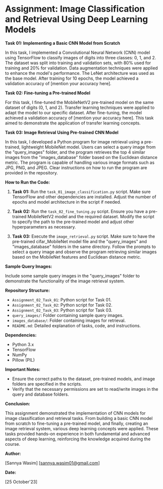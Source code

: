 # **Assignment: Image Classification and Retrieval Using Deep Learning Models**

**Task 01: Implementing a Basic CNN Model from Scratch**

In this task, I implemented a Convolutional Neural Network (CNN) model using TensorFlow to classify images of digits into three classes: 0, 1, and 2. The dataset was split into training and validation sets, with 80% used for training and 20% for validation. Data augmentation techniques were applied to enhance the model's performance. The LeNet architecture was used as the base model. After training for 10 epochs, the model achieved a validation accuracy of [mention your accuracy here].


**Task 02: Fine-tuning a Pre-trained Model**

For this task, I fine-tuned the MobileNetV2 pre-trained model on the same dataset of digits (0, 1, and 2). Transfer learning techniques were applied to adapt the model to our specific dataset. After fine-tuning, the model achieved a validation accuracy of [mention your accuracy here]. This task aimed to demonstrate the application of transfer learning concepts.


**Task 03: Image Retrieval Using Pre-trained CNN Model**

In this task, I developed a Python program for image retrieval using a pre-trained, lightweight MobileNet model. Users can select a query image from the "query_images" folder, and the program retrieves the top 4 similar images from the "images_database" folder based on the Euclidean distance metric. The program is capable of handling various image formats such as JPG, PNG, and JPEG. Clear instructions on how to run the program are provided in the repository.


**How to Run the Code:**

1. **Task 01:** Run the `task_01_image_classification.py` script. Make sure TensorFlow and other dependencies are installed. Adjust the number of epochs and model architecture in the script if needed.

2. **Task 02:** Run the `task_02_fine_tuning.py` script. Ensure you have a pre-trained MobileNetV2 model and the required dataset. Modify the script to specify the path to the pre-trained model and adjust other hyperparameters as necessary.

3. **Task 03:** Execute the `image_retrieval.py` script. Make sure to have the pre-trained cifar_MobileNet model file and the "query_images" and "images_database" folders in the same directory. Follow the prompts to select a query image and observe the program retrieving similar images based on the MobileNet features and Euclidean distance metric.

**Sample Query Images:**

Include some sample query images in the "query_images" folder to demonstrate the functionality of the image retrieval system.

**Repository Structure:**

- `Assignment_02_Task_01`: Python script for Task 01.
- `Assignment_02_Task_02`: Python script for Task 02.
- `Assignment_02_Task_03`: Python script for Task 03.
- `query_images/`: Folder containing sample query images.
- `images_database/`: Folder containing images for retrieval.
- `README.md`: Detailed explanation of tasks, code, and instructions.

**Dependencies:**

- Python 3.x
- TensorFlow
- NumPy
- Pillow (PIL)

**Important Notes:**

- Ensure the correct paths to the dataset, pre-trained models, and image folders are specified in the scripts.
- Verify that the necessary permissions are set to read/write images in the query and database folders.

**Conclusion:**

This assignment demonstrated the implementation of CNN models for image classification and retrieval tasks. From building a basic CNN model from scratch to fine-tuning a pre-trained model, and finally, creating an image retrieval system, various deep learning concepts were applied. These tasks provided hands-on experience in both fundamental and advanced aspects of deep learning, reinforcing the knowledge acquired during the course.

**Author:**

[Sannya Wasim]
[sannya.wasim01@gmail.com]

**Date:**

[25 October'23]
